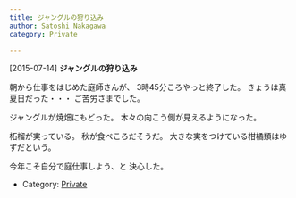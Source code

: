 ```yaml
---
title: ジャングルの狩り込み
author: Satoshi Nakagawa
category: Private

---
```


[2015-07-14] **ジャングルの狩り込み** 

 朝から仕事をはじめた庭師さんが、
3時45分ころやっと終了した。
きょうは真夏日だった・・・
ご苦労さまでした。

 ジャングルが焼畑にもどった。
木々の向こう側が見えるようになった。

 柘榴が実っている。
秋が食べころだそうだ。
大きな実をつけている柑橘類はゆずだという。

 今年こそ自分で庭仕事しよう、と
決心した。

- Category: [Private](https://merapano.github.io/categories.html#Private)

